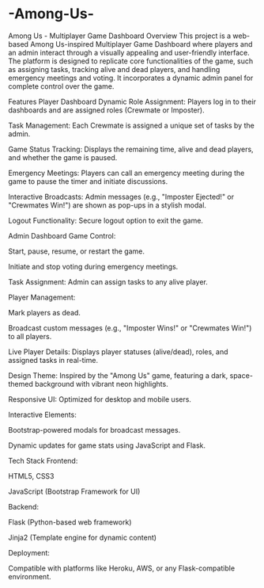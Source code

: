 # -Among-Us-

Among Us - Multiplayer Game Dashboard
Overview
This project is a web-based Among Us-inspired Multiplayer Game Dashboard where players and an admin interact through a visually appealing and user-friendly interface. The platform is designed to replicate core functionalities of the game, such as assigning tasks, tracking alive and dead players, and handling emergency meetings and voting. It incorporates a dynamic admin panel for complete control over the game.

Features
Player Dashboard
Dynamic Role Assignment: Players log in to their dashboards and are assigned roles (Crewmate or Imposter).

Task Management: Each Crewmate is assigned a unique set of tasks by the admin.

Game Status Tracking: Displays the remaining time, alive and dead players, and whether the game is paused.

Emergency Meetings: Players can call an emergency meeting during the game to pause the timer and initiate discussions.

Interactive Broadcasts: Admin messages (e.g., "Imposter Ejected!" or "Crewmates Win!") are shown as pop-ups in a stylish modal.

Logout Functionality: Secure logout option to exit the game.

Admin Dashboard
Game Control:

Start, pause, resume, or restart the game.

Initiate and stop voting during emergency meetings.

Task Assignment: Admin can assign tasks to any alive player.

Player Management:

Mark players as dead.

Broadcast custom messages (e.g., "Imposter Wins!" or "Crewmates Win!") to all players.

Live Player Details: Displays player statuses (alive/dead), roles, and assigned tasks in real-time.

Design
Theme: Inspired by the "Among Us" game, featuring a dark, space-themed background with vibrant neon highlights.

Responsive UI: Optimized for desktop and mobile users.

Interactive Elements:

Bootstrap-powered modals for broadcast messages.

Dynamic updates for game stats using JavaScript and Flask.

Tech Stack
Frontend:

HTML5, CSS3

JavaScript (Bootstrap Framework for UI)

Backend:

Flask (Python-based web framework)

Jinja2 (Template engine for dynamic content)

Deployment:

Compatible with platforms like Heroku, AWS, or any Flask-compatible environment.
